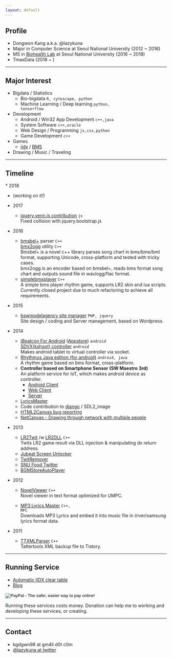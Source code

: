 ```yaml
---
layout: default
---
```



## Profile
* Dongwon Kang a.k.a. @lazykuna
* Major in Computer Science at Seoul National University (2012 ~ 2016)
* MS in [Biohealth Lab](http://biohealth.snu.ac.kr/members/dongwon_kang.html) at Seoul National University (2016 ~ 2018)
* TmaxData (2018 ~ )

---

## Major Interest
* Bigdata / Statistics
  - Bio-bigdata <code>R, cytoscape, python</code>
  - Machine Learning / Deep learning <code>python, tensorflow</code>
* Development
  - Android / Win32 App Development <code>c++,java</code>
  - System Software <code>c++,oracle</code>
  - Web Design / Programming <code>js,css,python</code>
  - Game Development <code>c++</code>
* Games
  - [iidx](http://iidx.me/kuna) / [BMS](http://stairway.sakura.ne.jp/bms/LunaticRave2/?contents=player&page=31478)
* Drawing / Music / Traveling

---

## Timeline

<div class="md-blueprint" markdown="1">
* <time>2018</time>

  - (working on it!)

* <time>2017</time>

  - [jquery.venn.js contribution](https://github.com/sidoh/venn/pull/1) <code>js</code>  
    Fixed collision with jquery.bootstrap.js

* <time>2016</time>

  - [bmsbel+](https://github.com/kuna/bmsbelplus) parser <code>C++</code>  
    [bmx2ogg](https://github.com/kuna/bmx2ogg) utility <code>C++</code>  
    Bmsbel+ is a novel c++ library parses song chart in bms/bme/bml format, supporting Unicode, cross-platform and tested with tricky cases.  
    bmx2ogg is an encoder based on bmsbel+, reads bms format song chart and outputs sound file in wav/ogg/flac format.
  - [simplebmxplayer](https://github.com/kuna/simplebmxplayer) <code>C++</code>  
    A simple bms player rhythm game, supports LR2 skin and lua scripts. Currently closed project due to much refactoring to achieve all requirements.

* <time>2015</time>

  - [bswmodelagency site manager](http://www.bswmodelagency.com/) <code>PHP, jquery</code>  
    Site design / coding and Server management, based on Wordpress.

* <time>2014</time>

  - [iBeatcon For Android](https://github.com/kuna/iBeatConAndroid) ([Appstore](https://t.co/CyEK0kf5ff)) <code>android</code>  
    [SDVX(kshoot) controller](https://github.com/kuna/KShootController) <code>android</code>  
    Makes android tablet to virtual controller via socket.
  - [Rhythmus Java edition (for android)](https://github.com/kuna/Rhythmus_java) <code>android, java</code>  
    A rhythm game based on bms format, cross-platform.
  - **Controller based on Smartphone Sensor (SW Maestro 3rd)**  
    An platform service for IoT, which makes android device as controller.
    - [Android Client](https://github.com/kuna/game_controller_client)
    - [Web Client](https://github.com/kuna/controller_client_web)
    - [Server](https://github.com/kuna/controller_server)
  - [LyricsMaster](https://github.com/kuna/LyricsMaster)  
  - Code contribution to [django](https://github.com/django/django/pull/5903) / SDL2_image  
  - [HTML2Canvas bug reporting](https://github.com/niklasvh/html2canvas/issues/581)
  - [NetCanvas - Drawing through network with multiple people](https://github.com/kuna/netcanvas_croquis)

* <time>2013</time>

  - [LR2Twit](https://github.com/kuna/LR2Twit) /w [LR2DLL](https://github.com/kuna/game_controller_client) <code>C++</code>  
    Twits LR2 game result via DLL injection & manipulating dx return address.
  - [Jubeat Screen Unlocker](https://github.com/kuna/LR2Twit)
  - [TwitRemover](https://github.com/kuna/TweetRemover)
  - [SNU Food Twitter](https://github.com/kuna/SNUFood_Twitter)
  - [BGMStoreAutoPlayer](https://github.com/kuna/BGMStoreAutoPlayer)

* <time>2012</time>

  - [NovelViewer](https://github.com/kuna/NovelViewer) <code>C++</code>  
    Novel viewer in text format optimized for UMPC.

  - [MP3 Lyrics Master](http://kuna.wo.tc/1245) <code>C++, MFC</code>  
    Downloads MP3 Lyrics and embed it into music file in iriver/samsung lyrics format data.

* <time>2011</time>

  - [TTXMLParser](http://kuna.wo.tc/1092) <code>C++</code>  
    Tattertools XML backup file to Tistory.

</div>

---

## Running Service
* [Automatic IIDX clear table](http://iidx.insane.pe.kr)
* [Blog](http://blog.insane.pe.kr)

<form action="https://www.paypal.com/cgi-bin/webscr" method="post" target="_top">
<input type="hidden" name="cmd" value="_s-xclick">
<input type="hidden" name="hosted_button_id" value="JJYXVGF6FJ2DC">
<input type="image" src="https://www.paypalobjects.com/en_US/i/btn/btn_donateCC_LG.gif" border="0" name="submit" alt="PayPal - The safer, easier way to pay online!">
<img alt="" border="0" src="https://www.paypalobjects.com/ko_KR/i/scr/pixel.gif" width="1" height="1">
</form>

Running these services costs money. Donation can help me to working and developing these services, or creating.

---

## Contact
* kgdgwn98 at gm4il d0t c0m
* [@lazykuna at twitter](http://twitter.com/lazykuna)

